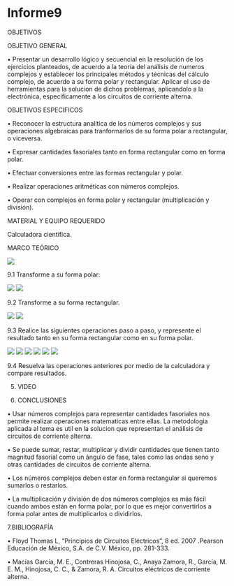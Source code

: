 # Informe9
 OBJETIVOS

OBJETIVO GENERAL

• Presentar un desarrollo lógico y secuencial en la resolución de los ejercicios planteados, de acuerdo a la teoría del análisis de numeros complejos y establecer los principales métodos y técnicas del cálculo complejo, de acuerdo a su forma polar y rectangular. Aplicar el uso de herramientas para la solucion de dichos problemas, aplicandolo a la electrónica, especificamente a los circuitos de corriente alterna.

OBJETIVOS ESPECIFICOS

• Reconocer la estructura analítica de los números complejos y sus operaciones algebraicas para tranformarlos de su forma polar a rectangular, o viceversa.

• Expresar cantidades fasoriales tanto en forma rectangular como en forma polar.

• Efectuar conversiones entre las formas rectangular y polar.

• Realizar operaciones aritméticas con números complejos.

• Operar con complejos en forma polar y rectangular (multiplicación y división).

MATERIAL Y EQUIPO REQUERIDO

Calculadora cientifica.

MARCO TEÓRICO

<img src= img/informe9-10.jpg>

9.1 Transforme a su forma polar:

<img src= img/informe9-1.jpg>

<img src= img/informe-2.jpg>

9.2 Transforme a su forma rectangular.

<img src= img/informe9-2.jpg>

<img src= img/informe9-3.jpg>

9.3 Realice las siguientes operaciones paso a paso, y represente el resultado tanto en su forma rectangular como en su forma polar.

<img src= img/informe9-4.jpg>


<img src= img/informe9-5.jpg>

<img src= img/informe9-6.jpg>

<img src= img/informe9-7.jpg>

<img src= img/informe9-8.jpg>

<img src= img/informe9-9.jpg>

9.4 Resuelva las operaciones anteriores por medio de la calculadora y compare resultados.

5. VIDEO

6. CONCLUSIONES

• Usar números complejos para representar cantidades fasoriales nos permite realizar operaciones matematicas entre ellas. La metodologia aplicada al tema es util en la solucion que representan el análisis de circuitos de corriente alterna.

• Se puede sumar, restar, multiplicar y dividir cantidades que tienen tanto magnitud fasorial como un ángulo de fase, tales como las ondas seno y otras cantidades de circuitos de corriente alterna.

• Los números complejos deben estar en forma rectangular si queremos sumarlos o restarlos.

• La multiplicación y división de dos números complejos es más fácil cuando ambos están en forma polar, por lo que es mejor convertirlos a forma polar antes de multiplicarlos o dividirlos.

7.BIBLIOGRAFÍA

• Floyd Thomas L, “Principios de Circuitos Eléctricos”, 8 ed. 2007 .Pearson Educación de México, S.A. de C.V. México, pp. 281-333.

• Macías García, M. E., Contreras Hinojosa, C., Anaya Zamora, R., García, M. E. M., Hinojosa, C. C., & Zamora, R. A. Circuitos eléctricos de corriente alterna.
